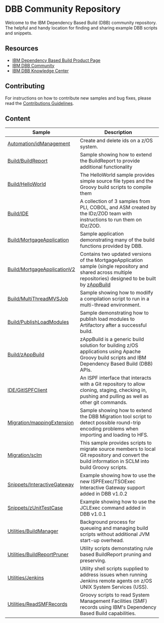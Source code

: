 # DBB Community Repository
Welcome to the IBM Dependency Based Build (DBB) community repository. The helpful and handy location for finding and sharing example DBB scripts and snippets.

## Resources
* [IBM Dependency Based Build Product Page](https://developer.ibm.com/mainframe/products/ibm-dependency-based-build/)
* [IBM DBB Community](https://www.ibm.com/developerworks/community/groups/service/html/communitystart?communityUuid=eb5571db-e187-47c1-bd64-d5da2bd73e73)
* [IBM DBB Knowledge Center](https://www.ibm.com/support/knowledgecenter/SS6T76_1.0.2/welcome.html)

## Contributing
For instructions on how to contribute new samples and bug fixes, please read the [Contributions Guidelines](CONTRIBUTIONS.md).

## Content
Sample | Description
--- | ---
[Automation/idManagement](Automation/idManagement) | Create and delete ids on a z/OS system.
[Build/BuildReport](Build/BuildReport) | Sample showing how to extend the BuildReport to provide additional functionality
[Build/HelloWorld](Build/HelloWorld) | The HelloWorld sample provides simple source file types and the Groovy build scripts to compile them
[Build/IDE](Build/IDE) | A collection of 3 samples from PLI, COBOL, and ASM created by the IDz/ZOD team with instructions to run them on IDz/ZOD.
[Build/MortgageApplication](Build/MortgageApplication) | Sample application demonstrating many of the  build functions provided by DBB.
[Build/MortgageApplicationV2](Build/MortgageApplicationV2) | Contains two updated versions of the MortgageApplication sample (single repository and shared across multiple repositories) designed to be built by [zAppBuild](Build/zAppBuild)
[Build/MultiThreadMVSJob](Build/MultiThreadMVSJob) | Sample showing how to modilfy a compilation script to run in a multi-thread environment.
[Build/PublishLoadModules](Build/PublishLoadModules) | Sample demonstrating how to publish load modules to Artifactory after a successful build.
[Build/zAppBuild](Build/zAppBuild) | zAppBuild is a generic build solution for building z/OS applications using Apache Groovy build scripts and IBM Dependency Based Build (DBB) APIs. 
[IDE/GitISPFClient](IDE/GitISPFClient) | An ISPF interface that interacts with a Git repository to allow cloning, staging, checking in, pushing and pulling as well as other git commands.
[Migration/mappingExtension](Migration/mappingExtension) | Sample showing how to extend the DBB Migration tool script to detect possible round-trip encoding problems when importing and loading to HFS.
[Migration/sclm](Migration/sclm) | This sample provides scripts to migrate source members to local Git repository and convert the build information in SCLM into build Groovy scripts.
[Snippets/InteractiveGateway](Snippets/InteractiveGateway) | Example showing how to use the new ISPFExec/TSOExec Interactive Gateway support added in DBB v1.0.2
[Snippets/zUnitTestCase](Snippets/zUnitTestCase) | Example showing how to use the JCLExec command added in DBB v1.0.1
[Utilities/BuildManager](Utilities/BuildManager) | Background process for queueing and managing build scripts without additional JVM start-up overhead.
[Utilities/BuildReportPruner](Utilities/BuildReportPruner) | Utility scripts demonstating rule based BuildReport pruning and preserving.
[Utilities/Jenkins](Utilities/Jenkins) | Utility shell scripts supplied to address issues when running Jenkins remote agents on z/OS UNIX System Services (USS).
[Utilities/ReadSMFRecords](Utilities/ReadSMFRecords) | Groovy scripts to read System Management Facilities (SMF) records using IBM's Dependency Based Build capabilities.
